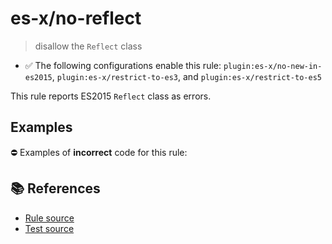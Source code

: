 # es-x/no-reflect
> disallow the `Reflect` class

- ✅ The following configurations enable this rule: `plugin:es-x/no-new-in-es2015`, `plugin:es-x/restrict-to-es3`, and `plugin:es-x/restrict-to-es5`

This rule reports ES2015 `Reflect` class as errors.

## Examples

⛔ Examples of **incorrect** code for this rule:

<eslint-playground type="bad" code="/*eslint es-x/no-reflect: error */
let value = Reflect.get(obj, key)
" />

## 📚 References

- [Rule source](https://github.com/ota-meshi/eslint-plugin-es-x/blob/master/lib/rules/no-reflect.js)
- [Test source](https://github.com/ota-meshi/eslint-plugin-es-x/blob/master/tests/lib/rules/no-reflect.js)
